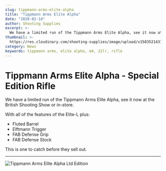 ```yaml
---
slug: tippmann-arms-elite-alpha
title: "Tippmann Arms Elite Alpha"
date: "2020-02-14"
author: Shooting Supplies
excerpt: >-
  We have a limited run of the Tippmann Arms Elite Alpha, see it now at the British Shooting Show or in-store.
thumbnail: >-
  https://res.cloudinary.com/shooting-supplies/image/upload/v1583521437/guns/Tippmann-Arms-Elite-Alpha.webp
category: News
keywords: tippmann arms, elite alpha, m4, 22lr, rifle
---
```


# **Tippmann Arms Elite Alpha - Special Edition Rifle**

We have a limited run of the Tippmann Arms Elite Alpha, see it now at the British Shooting Show or in-store.

With all of the features of the Elite-L plus:

- Fluted Barrel
- Elftmann Trigger
- FAB Defense Grip
- FAB Defense Stock

This is one to catch before they sell out.

---

![Tippmann Arms Elite Alpha Ltd Edition](https://res.cloudinary.com/shooting-supplies/image/upload/v1583521437/guns/Tippmann-Arms-Elite-Alpha.webp)
